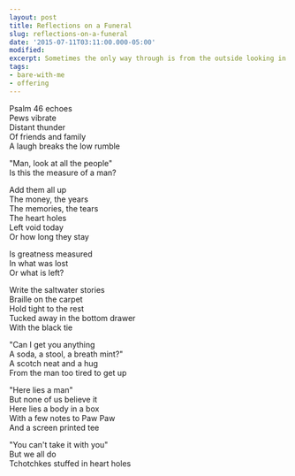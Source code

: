 ```yaml
---
layout: post
title: Reflections on a Funeral
slug: reflections-on-a-funeral
date: '2015-07-11T03:11:00.000-05:00'
modified:
excerpt: Sometimes the only way through is from the outside looking in.
tags:
- bare-with-me
- offering
---
```

  
Psalm 46 echoes  
Pews vibrate  
Distant thunder  
Of friends and family  
A laugh breaks the low rumble  
  
"Man, look at all the people"  
Is this the measure of a man?  
  
Add them all up  
The money, the years  
The memories, the tears  
The heart holes  
Left void today  
Or how long they stay  
  
Is greatness measured  
In what was lost  
Or what is left?  
  
Write the saltwater stories  
Braille on the carpet  
Hold tight to the rest  
Tucked away in the bottom drawer  
With the black tie  
  
"Can I get you anything  
A soda, a stool, a breath mint?"  
A scotch neat and a hug  
From the man too tired to get up  
  
"Here lies a man"  
But none of us believe it  
Here lies a body in a box  
With a few notes to Paw Paw  
And a screen printed tee  
  
"You can't take it with you"  
But we all do  
Tchotchkes stuffed in heart holes  
